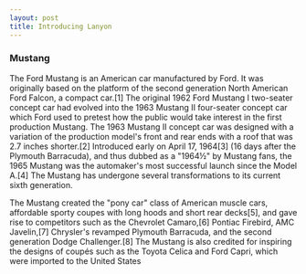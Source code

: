 ```yaml
---
layout: post
title: Introducing Lanyon
---
```


### Mustang

The Ford Mustang is an American car manufactured by Ford. It was originally based on the platform of the second generation North American Ford Falcon, a compact car.[1] The original 1962 Ford Mustang I two-seater concept car had evolved into the 1963 Mustang II four-seater concept car which Ford used to pretest how the public would take interest in the first production Mustang. The 1963 Mustang II concept car was designed with a variation of the production model's front and rear ends with a roof that was 2.7 inches shorter.[2] Introduced early on April 17, 1964[3] (16 days after the Plymouth Barracuda), and thus dubbed as a "1964½" by Mustang fans, the 1965 Mustang was the automaker's most successful launch since the Model A.[4] The Mustang has undergone several transformations to its current sixth generation.

The Mustang created the "pony car" class of American muscle cars, affordable sporty coupes with long hoods and short rear decks[5], and gave rise to competitors such as the Chevrolet Camaro,[6] Pontiac Firebird, AMC Javelin,[7] Chrysler's revamped Plymouth Barracuda, and the second generation Dodge Challenger.[8] The Mustang is also credited for inspiring the designs of coupés such as the Toyota Celica and Ford Capri, which were imported to the United States
